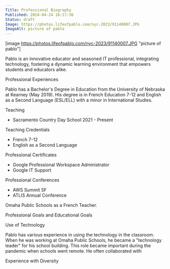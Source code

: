 ```yaml
---
Title: Professional Biography
Published: 2024-04-24 16:17:36
Status: draft
Image: https://photos.lifeofpablo.com/nyc-2023/91140007.JPG
ImageAlt: picture of pablo
---
```



[image https://photos.lifeofpablo.com/nyc-2023/91140007.JPG  "picture of pablo"]


Pablo is an innovative educator and seasoned IT professional,  integrating technology, fostering a dynamic learning environment that empowers students and educators alike.

Professional Experiences

Pablo has a Bachelor's Degree in Education from the University of Nebraska at Kearney (May 2019). His degree is in French Education 7-12 and English as a Second Language (ESL/ELL) with a minor in International Studies.

Teaching  
* Sacramento Country Day School 2021 - Present

Teaching Credentials 

* French 7-12
* English as a Second Language

Professional Certificates

* Google Professional Workspace Administrator
* Google IT Support

Professional Conferences

* AWS Summit SF
* ATLIS Annual Conference

Omaha Public Schools as a French Teacher.

Professional Goals and Educational Goals

Use of Technology

Pablo has various experience in using the technology in the classroom. When he was working at Omaha Public Schools, he became a "technology leader" for his school building. This role became important during the pandemic when schools went remote. He often collaborated with 



Experience with Diversity

